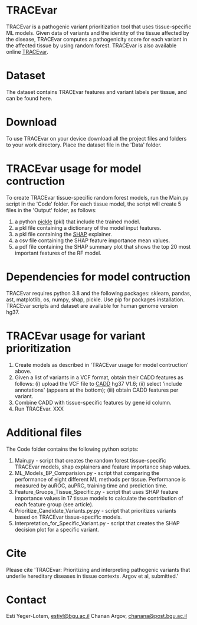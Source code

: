 # TRACEvar
TRACEvar is a pathogenic variant prioritization tool that uses tissue-specific ML models. Given data of variants and the identity of the tissue affected by the disease, TRACEvar computes a pathogenicity score for each variant in the affected tissue by using random forest. TRACEvar is also available online [TRACEvar](https://netbio.bgu.ac.il/tracevar/). 

# Dataset
The dataset contains TRACEvar features and variant labels per tissue, and can be found here.

# Download
To use TRACEvar on your device download all the project files and folders to your work directory.
Place the dataset file in the 'Data' folder.

# TRACEvar usage for model contruction
To create TRACEvar tissue-specific random forest models, run the Main.py script in the 'Code' folder. For each tissue model, the script will create 5 files in the 'Output' folder, as follows:
1. a python [pickle](https://docs.python.org/3/library/pickle.html) (pkl) that include the trained model.
2. a pkl file containing a dictionary of the model input features.
3. a pkl file containing the [SHAP](https://shap.readthedocs.io/en/latest/index.html) explainer.
4. a csv file containing the SHAP feature importance mean values.
5. a pdf file containing the SHAP summary plot that shows the top 20 most important features of the RF model.

# Dependencies for model contruction
TRACEvar requires python 3.8 and the following packages: sklearn, pandas, ast, matplotlib, os, numpy, shap, pickle. Use pip for packages installation.
TRACEvar scripts and dataset are available for human genome version hg37.

# TRACEvar usage for variant prioritization
1. Create models as described in 'TRACEvar usage for model contruction' above.
2. Given a list of variants in a VCF format, obtain their CADD features as follows: (i) upload the VCF file to [CADD](https://cadd.gs.washington.edu/score) hg37 V1.6; (ii) select 'include annotations' (appears at the bottom); (iii) obtain CADD features per variant.
3. Combine CADD with tissue-specific features by gene id column. 
4. Run TRACEvar. XXX

# Additional files
The Code folder contains the following python scripts:
1. Main.py - script that creates the random forest tissue-specific TRACEvar models, shap explainers and feature importance shap values.
2. ML_Models_BP_Comparision.py - script that comparing the performance of eight different ML methods per tissue. Performance is measured by auROC, auPRC, training time and prediction time. 
3. Feature_Gruops_Tissue_Specific.py - script that uses SHAP feature importance values in 17 tissue models to calculate the contribution of each feature group (see article). 
4. Prioritize_Candidate_Variants.py.py - script that prioritizes variants based on TRACEvar tissue-specific models.
5. Interpretation_for_Specific_Variant.py - script that creates the SHAP decision plot for a specific variant. 

# Cite
Please cite 'TRACEvar: Prioritizing and interpreting pathogenic variants that underlie hereditary diseases in tissue contexts. Argov et al, submitted.'

# Contact
Esti Yeger-Lotem, estiyl@bgu.ac.il
Chanan Argov, chanana@post.bgu.ac.il
